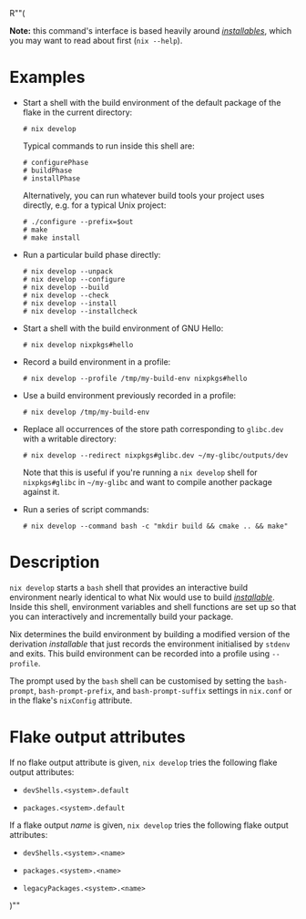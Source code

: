 R""(

**Note:** this command's interface is based heavily around [*installables*](./nix.md#installables), which you may want to read about first (`nix --help`).

# Examples

* Start a shell with the build environment of the default package of
  the flake in the current directory:

  ```console
  # nix develop
  ```

  Typical commands to run inside this shell are:

  ```console
  # configurePhase
  # buildPhase
  # installPhase
  ```

  Alternatively, you can run whatever build tools your project uses
  directly, e.g. for a typical Unix project:

  ```console
  # ./configure --prefix=$out
  # make
  # make install
  ```

* Run a particular build phase directly:

  ```console
  # nix develop --unpack
  # nix develop --configure
  # nix develop --build
  # nix develop --check
  # nix develop --install
  # nix develop --installcheck
  ```

* Start a shell with the build environment of GNU Hello:

  ```console
  # nix develop nixpkgs#hello
  ```

* Record a build environment in a profile:

  ```console
  # nix develop --profile /tmp/my-build-env nixpkgs#hello
  ```

* Use a build environment previously recorded in a profile:

  ```console
  # nix develop /tmp/my-build-env
  ```

* Replace all occurrences of the store path corresponding to
  `glibc.dev` with a writable directory:

  ```console
  # nix develop --redirect nixpkgs#glibc.dev ~/my-glibc/outputs/dev
  ```

  Note that this is useful if you're running a `nix develop` shell for
  `nixpkgs#glibc` in `~/my-glibc` and want to compile another package
  against it.

* Run a series of script commands:

  ```console
  # nix develop --command bash -c "mkdir build && cmake .. && make"
  ```

# Description

`nix develop` starts a `bash` shell that provides an interactive build
environment nearly identical to what Nix would use to build
[*installable*](./nix.md#installables). Inside this shell, environment variables and shell
functions are set up so that you can interactively and incrementally
build your package.

Nix determines the build environment by building a modified version of
the derivation *installable* that just records the environment
initialised by `stdenv` and exits. This build environment can be
recorded into a profile using `--profile`.

The prompt used by the `bash` shell can be customised by setting the
`bash-prompt`, `bash-prompt-prefix`, and `bash-prompt-suffix` settings in
`nix.conf` or in the flake's `nixConfig` attribute.

# Flake output attributes

If no flake output attribute is given, `nix develop` tries the following
flake output attributes:

* `devShells.<system>.default`

* `packages.<system>.default`

If a flake output *name* is given, `nix develop` tries the following flake
output attributes:

* `devShells.<system>.<name>`

* `packages.<system>.<name>`

* `legacyPackages.<system>.<name>`

)""

